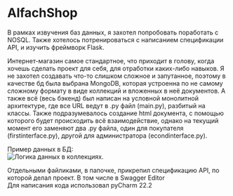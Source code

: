 # AlfachShop

В рамках извучения баз данных, я захотел попробовать поработать с NOSQL. Также хотелось потренироваться с написанием спецификации API, и изучить фреймворк Flask. 


Интернет-магазин самое стандартное, что приходит в голову, когда хочешь сделать проект для себя, для отработки каких-либо навыков. Я не захотел создавать что-то слишком сложное и запутанное, поэтому в качестве бд была выбрана MongoDB, которая устроенна по не самому сложному формату в виде коллекций и вложенных в неё документов. А также всё (весь бэкенд) был написан на условной монолитной архитектуре, где все URL ведут в .py файл (main.py), разбитый на классы. Также подразумевалось создание html документа, с помощью которого будет происходить всё взаимодействие, однако на текущий момент его заменяют два .py файла, один для покупателя (firstinterface.py), другой для администратора (econdinterface.py).


Пример данных в БД:\
![Логика данных в коллекциях.](https://raw.githubusercontent.com/NorthCaligula/AlfschShop/main/typeDataInDB.png)

Отдельными файликами, в папочке, прикрепил спецификацию API, по которой делал проект. В том числе в Swagger Editor\
Для написания кода использовал pyCharm 22.2
